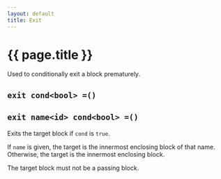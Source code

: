 ```yaml
---
layout: default
title: Exit
---
```

# {{ page.title }}

Used to conditionally exit a block prematurely.

## `exit cond<bool> =()`

## `exit name<id> cond<bool> =()`

Exits the target block if `cond` is `true`.

If `name` is given, the target is the innermost enclosing block of that name. Otherwise, the target is the innermost enclosing block.

The target block must not be a passing block.